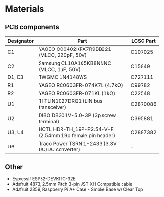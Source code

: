 # Materials

## PCB components

| Designator | Part | LCSC Part |
| --- | --- | --- |
| C1 | YAGEO CC0402KRX7R9BB221 (MLCC, 220pF, 50V) | C107025 |
| C2 | Samsung CL10A105KB8NNNC (MLCC, 1uF, 50V) | C15849 |
| D1, D3 | TWGMC 1N4148WS | C727111 |
| R1 | YAGEO RC0603FR-074K7L (4.7kΩ) | C99782 |
| R2 | YAGEO RC0603FR-071KL (1kΩ) | C22548 |
| U1 | TI TLIN1027DRQ1 (LIN bus transceiver) | C2870086 |
| U2 | DIBO DB301V-5.0-3P (3p screw terminal) | C395881 |
| U3, U4 | HCTL HDR-TH_19P-P2.54-V-F (2.54mm 19p female pin header) | C2897382 | 
| U6 | Traco Power TSRN 1-2433 (3.3V DC/DC converter) | - |

## Other
* Espressif ESP32-DEVKITC-32E
* Adafruit 4873, 2.5mm Pitch 3-pin JST XH Compatible cable
* Adafruit 2359, Raspberry Pi A+ Case - Smoke Base w/ Clear Top
